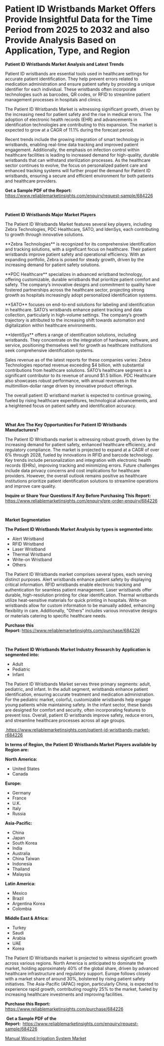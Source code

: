 <p><h1>Patient ID Wristbands Market Offers Provide Insightful Data for the Time Period from 2025 to 2032 and also Provide Analysis Based on Application, Type, and Region</h1></p><p><strong>Patient ID Wristbands Market Analysis and Latest Trends</strong></p>
<p><p>Patient ID wristbands are essential tools used in healthcare settings for accurate patient identification. They help prevent errors related to medication administration and ensure patient safety by providing a unique identifier for each individual. These wristbands often incorporate technologies such as barcodes, QR codes, or RFID to streamline patient management processes in hospitals and clinics.</p><p>The Patient ID Wristbands Market is witnessing significant growth, driven by the increasing need for patient safety and the rise in medical errors. The adoption of electronic health records (EHR) and advancements in identification technologies are contributing to this expansion. The market is expected to grow at a CAGR of 11.1% during the forecast period.</p><p>Recent trends include the growing integration of smart technology in wristbands, enabling real-time data tracking and improved patient engagement. Additionally, the emphasis on infection control within healthcare facilities is leading to increased demand for high-quality, durable wristbands that can withstand sterilization processes. As the healthcare sector continues to evolve, the focus on personalized patient care and enhanced tracking systems will further propel the demand for Patient ID wristbands, ensuring a secure and efficient environment for both patients and healthcare providers.</p></p>
<p><strong>Get a Sample PDF of the Report:&nbsp;</strong> <a href="https://www.reliablemarketinsights.com/enquiry/request-sample/684226?utm_campaign=2636&utm_medium=2&utm_source=Github&utm_content=ia&utm_term=29032025&utm_id=patient-id-wristbands">https://www.reliablemarketinsights.com/enquiry/request-sample/684226</a></p>
<p>&nbsp;</p>
<p><strong>Patient ID Wristbands Major Market Players</strong></p>
<p><p>The Patient ID Wristbands Market features several key players, including Zebra Technologies, PDC Healthcare, SATO, and IdenSys, each contributing to growth through innovative solutions.</p><p>**Zebra Technologies** is recognized for its comprehensive identification and tracking solutions, with a significant focus on healthcare. Their patient wristbands improve patient safety and operational efficiency. With an expanding portfolio, Zebra is poised for steady growth, driven by the increasing demand for patient safety solutions.</p><p>**PDC Healthcare** specializes in advanced wristband technology, offering customizable, durable wristbands that prioritize patient comfort and safety. The company’s innovative designs and commitment to quality have fostered partnerships across the healthcare sector, projecting strong growth as hospitals increasingly adopt personalized identification systems.</p><p>**SATO** focuses on end-to-end solutions for labeling and identification in healthcare. SATO’s wristbands enhance patient tracking and data collection, particularly in high-volume settings. The company’s growth trajectory is attributed to the increasing shift towards automation and digitalization within healthcare environments.</p><p>**IdentiSys** offers a range of identification solutions, including wristbands. They concentrate on the integration of hardware, software, and service, positioning themselves well for growth as healthcare institutions seek comprehensive identification systems. </p><p>Sales revenue as of the latest reports for these companies varies: Zebra Technologies reported revenue exceeding $4 billion, with substantial contributions from healthcare solutions. SATO’s healthcare segment is a significant contributor to its revenue of around $1.5 billion. PDC Healthcare also showcases robust performance, with annual revenues in the multimillion-dollar range driven by innovative product offerings.</p><p>The overall patient ID wristband market is expected to continue growing, fueled by rising healthcare expenditures, technological advancements, and a heightened focus on patient safety and identification accuracy.</p></p>
<p>&nbsp;</p>
<p><strong>What Are The Key Opportunities For Patient ID Wristbands Manufacturers?</strong></p>
<p><p>The Patient ID Wristbands market is witnessing robust growth, driven by the increasing demand for patient safety, enhanced healthcare efficiency, and regulatory compliance. The market is projected to expand at a CAGR of over 6% through 2028, fueled by innovations in RFID and barcode technology. Key trends include personalization and integration with electronic health records (EHRs), improving tracking and minimizing errors. Future challenges include data privacy concerns and cost implications for healthcare providers. However, the overall outlook remains positive as healthcare institutions prioritize patient identification solutions to streamline operations and improve care quality.</p></p>
<p><strong>Inquire or Share Your Questions If Any Before Purchasing This Report:</strong> <a href="https://www.reliablemarketinsights.com/enquiry/pre-order-enquiry/684226?utm_campaign=2636&utm_medium=2&utm_source=Github&utm_content=ia&utm_term=29032025&utm_id=patient-id-wristbands">https://www.reliablemarketinsights.com/enquiry/pre-order-enquiry/684226</a></p>
<p>&nbsp;</p>
<p><strong>Market Segmentation</strong></p>
<p><strong>The Patient ID Wristbands Market Analysis by types is segmented into:</strong></p>
<p><ul><li>Alert Wristband</li><li>RFID Wristband</li><li>Laser Wristband</li><li>Thermal Wristband</li><li>Write-on Wristband</li><li>Others</li></ul></p>
<p><p>The Patient ID Wristbands market comprises several types, each serving distinct purposes. Alert wristbands enhance patient safety by displaying critical information. RFID wristbands enable electronic tracking and authentication for seamless patient management. Laser wristbands offer durable, high-resolution printing for clear identification. Thermal wristbands utilize heat-sensitive materials for quick printing in hospitals. Write-on wristbands allow for custom information to be manually added, enhancing flexibility in care. Additionally, "Others" includes various innovative designs or materials catering to specific healthcare needs.</p></p>
<p><strong>Purchase this Report:&nbsp;</strong><a href="https://www.reliablemarketinsights.com/purchase/684226?utm_campaign=2636&utm_medium=2&utm_source=Github&utm_content=ia&utm_term=29032025&utm_id=patient-id-wristbands">https://www.reliablemarketinsights.com/purchase/684226</a></p>
<p>&nbsp;</p>
<p><strong>The Patient ID Wristbands Market Industry Research by Application is segmented into:</strong></p>
<p><ul><li>Adult</li><li>Pediatric</li><li>Infant</li></ul></p>
<p><p>The Patient ID Wristbands Market serves three primary segments: adult, pediatric, and infant. In the adult segment, wristbands enhance patient identification, ensuring accurate treatment and medication administration. For the pediatric market, colorful, customizable wristbands help engage young patients while maintaining safety. In the infant sector, these bands are designed for comfort and security, often incorporating features to prevent loss. Overall, patient ID wristbands improve safety, reduce errors, and streamline healthcare processes across all age groups.</p></p>
<p><a href="https://www.reliablemarketinsights.com/patient-id-wristbands-market-r684226?utm_campaign=2636&utm_medium=2&utm_source=Github&utm_content=ia&utm_term=29032025&utm_id=patient-id-wristbands">&nbsp;https://www.reliablemarketinsights.com/patient-id-wristbands-market-r684226</a></p>
<p><strong>In terms of Region, the Patient ID Wristbands Market Players available by Region are:</strong></p>
<p>
    <p> <strong> North America: </strong>
        <ul>
            <li>United States</li>
            <li>Canada</li>
        </ul>
        </p> 
    <p> <strong> Europe: </strong>
        <ul>
            <li>Germany</li>
            <li>France</li>
            <li>U.K.</li>
            <li>Italy</li>
            <li>Russia</li>
        </ul>
        </p> 
    <p> <strong> Asia-Pacific: </strong>
        <ul>
            <li>China</li>
            <li>Japan</li>
            <li>South Korea</li>
            <li>India</li>
            <li>Australia</li>
            <li>China Taiwan</li>
            <li>Indonesia</li>
            <li>Thailand</li>
            <li>Malaysia</li>
        </ul>
        </p> 
    <p> <strong> Latin America: </strong>
        <ul>
            <li>Mexico</li>
            <li>Brazil</li>
            <li>Argentina Korea</li>
            <li>Colombia</li>
        </ul>
        </p> 
    <p> <strong> Middle East & Africa: </strong>
        <ul>
            <li>Turkey</li>
            <li>Saudi</li>
            <li>Arabia</li>
            <li>UAE</li>
            <li>Korea</li>
        </ul>
    </p>
    </p>
<p><p>The Patient ID Wristbands market is projected to witness significant growth across various regions. North America is anticipated to dominate the market, holding approximately 40% of the global share, driven by advanced healthcare infrastructure and regulatory support. Europe follows closely with a market share of around 30%, bolstered by rising patient safety initiatives. The Asia-Pacific (APAC) region, particularly China, is expected to experience rapid growth, contributing roughly 25% to the market, fueled by increasing healthcare investments and improving facilities.</p></p>
<p><strong>Purchase this Report: </strong><a href="https://www.reliablemarketinsights.com/purchase/684226?utm_campaign=2636&utm_medium=2&utm_source=Github&utm_content=ia&utm_term=29032025&utm_id=patient-id-wristbands">https://www.reliablemarketinsights.com/purchase/684226</a></p>
<p>&nbsp;<strong>Get a Sample PDF of the Report:&nbsp;&nbsp;</strong><a href="https://www.reliablemarketinsights.com/enquiry/request-sample/684226?utm_campaign=2636&utm_medium=2&utm_source=Github&utm_content=ia&utm_term=29032025&utm_id=patient-id-wristbands">https://www.reliablemarketinsights.com/enquiry/request-sample/684226</a></p>
<p><strong></strong></p>
<p><p><a href="https://github.com/raeezkenedz/Market-Research-Report-List-1/blob/main/manual-wound-irrigation-system-market.md?utm_campaign=2636&utm_medium=2&utm_source=Github&utm_content=ia&utm_term=29032025&utm_id=patient-id-wristbands">Manual Wound Irrigation System Market</a></p></p>